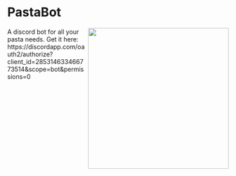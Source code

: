 # PastaBot
<img align="right" src="http://www.nbdeg.com/images/pastaCircle.png" height="320" width="320">
A discord bot for all your pasta needs.
Get it here: https://discordapp.com/oauth2/authorize?client_id=285314633466773514&scope=bot&permissions=0